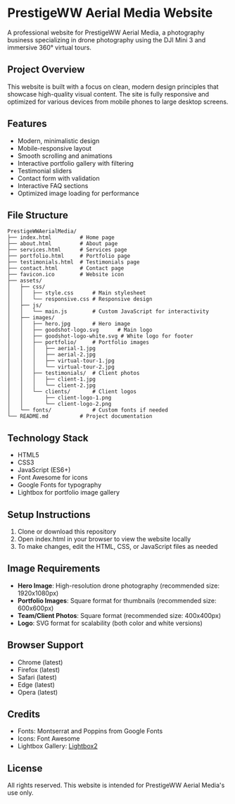 # PrestigeWW Aerial Media Website

A professional website for PrestigeWW Aerial Media, a photography business specializing in drone photography using the DJI Mini 3 and immersive 360° virtual tours.

## Project Overview

This website is built with a focus on clean, modern design principles that showcase high-quality visual content. The site is fully responsive and optimized for various devices from mobile phones to large desktop screens.

## Features

- Modern, minimalistic design
- Mobile-responsive layout
- Smooth scrolling and animations
- Interactive portfolio gallery with filtering
- Testimonial sliders
- Contact form with validation
- Interactive FAQ sections
- Optimized image loading for performance

## File Structure

```
PrestigeWWAerialMedia/
├── index.html         # Home page
├── about.html         # About page
├── services.html      # Services page
├── portfolio.html     # Portfolio page
├── testimonials.html  # Testimonials page
├── contact.html       # Contact page
├── favicon.ico        # Website icon
├── assets/
│   ├── css/
│   │   ├── style.css      # Main stylesheet
│   │   └── responsive.css # Responsive design
│   ├── js/
│   │   └── main.js        # Custom JavaScript for interactivity
│   ├── images/
│   │   ├── hero.jpg       # Hero image
│   │   ├── goodshot-logo.svg      # Main logo
│   │   ├── goodshot-logo-white.svg # White logo for footer
│   │   ├── portfolio/     # Portfolio images
│   │   │   ├── aerial-1.jpg
│   │   │   ├── aerial-2.jpg
│   │   │   ├── virtual-tour-1.jpg
│   │   │   └── virtual-tour-2.jpg
│   │   ├── testimonials/  # Client photos
│   │   │   ├── client-1.jpg
│   │   │   └── client-2.jpg
│   │   └── clients/       # Client logos
│   │       ├── client-logo-1.png
│   │       └── client-logo-2.png
│   └── fonts/             # Custom fonts if needed
└── README.md          # Project documentation
```

## Technology Stack

- HTML5
- CSS3
- JavaScript (ES6+)
- Font Awesome for icons
- Google Fonts for typography
- Lightbox for portfolio image gallery

## Setup Instructions

1. Clone or download this repository
2. Open index.html in your browser to view the website locally
3. To make changes, edit the HTML, CSS, or JavaScript files as needed

## Image Requirements

- **Hero Image**: High-resolution drone photography (recommended size: 1920x1080px)
- **Portfolio Images**: Square format for thumbnails (recommended size: 600x600px)
- **Team/Client Photos**: Square format (recommended size: 400x400px)
- **Logo**: SVG format for scalability (both color and white versions)

## Browser Support

- Chrome (latest)
- Firefox (latest)
- Safari (latest)
- Edge (latest)
- Opera (latest)

## Credits

- Fonts: Montserrat and Poppins from Google Fonts
- Icons: Font Awesome
- Lightbox Gallery: [Lightbox2](https://lokeshdhakar.com/projects/lightbox2/)

## License

All rights reserved. This website is intended for PrestigeWW Aerial Media's use only. 